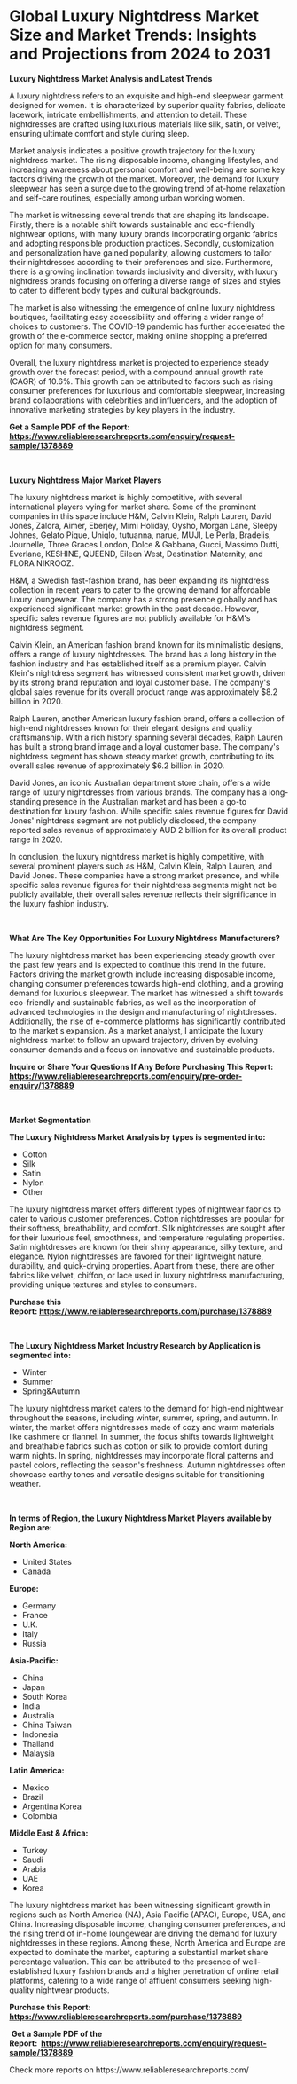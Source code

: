 <p><h1>Global Luxury Nightdress Market Size and Market Trends: Insights and Projections from 2024 to 2031</h1></p><p><strong>Luxury Nightdress Market Analysis and Latest Trends</strong></p>
<p><p>A luxury nightdress refers to an exquisite and high-end sleepwear garment designed for women. It is characterized by superior quality fabrics, delicate lacework, intricate embellishments, and attention to detail. These nightdresses are crafted using luxurious materials like silk, satin, or velvet, ensuring ultimate comfort and style during sleep.</p><p>Market analysis indicates a positive growth trajectory for the luxury nightdress market. The rising disposable income, changing lifestyles, and increasing awareness about personal comfort and well-being are some key factors driving the growth of the market. Moreover, the demand for luxury sleepwear has seen a surge due to the growing trend of at-home relaxation and self-care routines, especially among urban working women.</p><p>The market is witnessing several trends that are shaping its landscape. Firstly, there is a notable shift towards sustainable and eco-friendly nightwear options, with many luxury brands incorporating organic fabrics and adopting responsible production practices. Secondly, customization and personalization have gained popularity, allowing customers to tailor their nightdresses according to their preferences and size. Furthermore, there is a growing inclination towards inclusivity and diversity, with luxury nightdress brands focusing on offering a diverse range of sizes and styles to cater to different body types and cultural backgrounds.</p><p>The market is also witnessing the emergence of online luxury nightdress boutiques, facilitating easy accessibility and offering a wider range of choices to customers. The COVID-19 pandemic has further accelerated the growth of the e-commerce sector, making online shopping a preferred option for many consumers.</p><p>Overall, the luxury nightdress market is projected to experience steady growth over the forecast period, with a compound annual growth rate (CAGR) of 10.6%. This growth can be attributed to factors such as rising consumer preferences for luxurious and comfortable sleepwear, increasing brand collaborations with celebrities and influencers, and the adoption of innovative marketing strategies by key players in the industry.</p></p>
<p><strong>Get a Sample PDF of the Report:&nbsp; <a href="https://www.reliableresearchreports.com/enquiry/request-sample/1378889">https://www.reliableresearchreports.com/enquiry/request-sample/1378889</a></strong></p>
<p>&nbsp;</p>
<p><strong>Luxury Nightdress Major Market Players</strong></p>
<p><p>The luxury nightdress market is highly competitive, with several international players vying for market share. Some of the prominent companies in this space include H&M, Calvin Klein, Ralph Lauren, David Jones, Zalora, Aimer, Eberjey, Mimi Holiday, Oysho, Morgan Lane, Sleepy Johnes, Gelato Pique, Uniqlo, tutuanna, narue, MUJI, Le Perla, Bradelis, Journelle, Three Graces London, Dolce & Gabbana, Gucci, Massimo Dutti, Everlane, KESHINE, QUEEND, Eileen West, Destination Maternity, and FLORA NIKROOZ.</p><p>H&M, a Swedish fast-fashion brand, has been expanding its nightdress collection in recent years to cater to the growing demand for affordable luxury loungewear. The company has a strong presence globally and has experienced significant market growth in the past decade. However, specific sales revenue figures are not publicly available for H&M's nightdress segment.</p><p>Calvin Klein, an American fashion brand known for its minimalistic designs, offers a range of luxury nightdresses. The brand has a long history in the fashion industry and has established itself as a premium player. Calvin Klein's nightdress segment has witnessed consistent market growth, driven by its strong brand reputation and loyal customer base. The company's global sales revenue for its overall product range was approximately $8.2 billion in 2020.</p><p>Ralph Lauren, another American luxury fashion brand, offers a collection of high-end nightdresses known for their elegant designs and quality craftsmanship. With a rich history spanning several decades, Ralph Lauren has built a strong brand image and a loyal customer base. The company's nightdress segment has shown steady market growth, contributing to its overall sales revenue of approximately $6.2 billion in 2020.</p><p>David Jones, an iconic Australian department store chain, offers a wide range of luxury nightdresses from various brands. The company has a long-standing presence in the Australian market and has been a go-to destination for luxury fashion. While specific sales revenue figures for David Jones' nightdress segment are not publicly disclosed, the company reported sales revenue of approximately AUD 2 billion for its overall product range in 2020.</p><p>In conclusion, the luxury nightdress market is highly competitive, with several prominent players such as H&M, Calvin Klein, Ralph Lauren, and David Jones. These companies have a strong market presence, and while specific sales revenue figures for their nightdress segments might not be publicly available, their overall sales revenue reflects their significance in the luxury fashion industry.</p></p>
<p>&nbsp;</p>
<p><strong>What Are The Key Opportunities For Luxury Nightdress Manufacturers?</strong></p>
<p><p>The luxury nightdress market has been experiencing steady growth over the past few years and is expected to continue this trend in the future. Factors driving the market growth include increasing disposable income, changing consumer preferences towards high-end clothing, and a growing demand for luxurious sleepwear. The market has witnessed a shift towards eco-friendly and sustainable fabrics, as well as the incorporation of advanced technologies in the design and manufacturing of nightdresses. Additionally, the rise of e-commerce platforms has significantly contributed to the market's expansion. As a market analyst, I anticipate the luxury nightdress market to follow an upward trajectory, driven by evolving consumer demands and a focus on innovative and sustainable products.</p></p>
<p><strong>Inquire or Share Your Questions If Any Before Purchasing This Report: <a href="https://www.reliableresearchreports.com/enquiry/pre-order-enquiry/1378889">https://www.reliableresearchreports.com/enquiry/pre-order-enquiry/1378889</a></strong></p>
<p>&nbsp;</p>
<p><strong>Market Segmentation</strong></p>
<p><strong>The Luxury Nightdress Market Analysis by types is segmented into:</strong></p>
<p><ul><li>Cotton</li><li>Silk</li><li>Satin</li><li>Nylon</li><li>Other</li></ul></p>
<p><p>The luxury nightdress market offers different types of nightwear fabrics to cater to various customer preferences. Cotton nightdresses are popular for their softness, breathability, and comfort. Silk nightdresses are sought after for their luxurious feel, smoothness, and temperature regulating properties. Satin nightdresses are known for their shiny appearance, silky texture, and elegance. Nylon nightdresses are favored for their lightweight nature, durability, and quick-drying properties. Apart from these, there are other fabrics like velvet, chiffon, or lace used in luxury nightdress manufacturing, providing unique textures and styles to consumers.</p></p>
<p><strong>Purchase this Report:&nbsp;<a href="https://www.reliableresearchreports.com/purchase/1378889">https://www.reliableresearchreports.com/purchase/1378889</a></strong></p>
<p>&nbsp;</p>
<p><strong>The Luxury Nightdress Market Industry Research by Application is segmented into:</strong></p>
<p><ul><li>Winter</li><li>Summer</li><li>Spring&Autumn</li></ul></p>
<p><p>The luxury nightdress market caters to the demand for high-end nightwear throughout the seasons, including winter, summer, spring, and autumn. In winter, the market offers nightdresses made of cozy and warm materials like cashmere or flannel. In summer, the focus shifts towards lightweight and breathable fabrics such as cotton or silk to provide comfort during warm nights. In spring, nightdresses may incorporate floral patterns and pastel colors, reflecting the season's freshness. Autumn nightdresses often showcase earthy tones and versatile designs suitable for transitioning weather.</p></p>
<p>&nbsp;</p>
<p><strong>In terms of Region, the Luxury Nightdress Market Players available by Region are:</strong></p>
<p>
    <p> <strong> North America: </strong>
        <ul>
            <li>United States</li>
            <li>Canada</li>
        </ul>
        </p> 
    <p> <strong> Europe: </strong>
        <ul>
            <li>Germany</li>
            <li>France</li>
            <li>U.K.</li>
            <li>Italy</li>
            <li>Russia</li>
        </ul>
        </p> 
    <p> <strong> Asia-Pacific: </strong>
        <ul>
            <li>China</li>
            <li>Japan</li>
            <li>South Korea</li>
            <li>India</li>
            <li>Australia</li>
            <li>China Taiwan</li>
            <li>Indonesia</li>
            <li>Thailand</li>
            <li>Malaysia</li>
        </ul>
        </p> 
    <p> <strong> Latin America: </strong>
        <ul>
            <li>Mexico</li>
            <li>Brazil</li>
            <li>Argentina Korea</li>
            <li>Colombia</li>
        </ul>
        </p> 
    <p> <strong> Middle East & Africa: </strong>
        <ul>
            <li>Turkey</li>
            <li>Saudi</li>
            <li>Arabia</li>
            <li>UAE</li>
            <li>Korea</li>
        </ul>
    </p>
    </p>
<p><p>The luxury nightdress market has been witnessing significant growth in regions such as North America (NA), Asia Pacific (APAC), Europe, USA, and China. Increasing disposable income, changing consumer preferences, and the rising trend of in-home loungewear are driving the demand for luxury nightdresses in these regions. Among these, North America and Europe are expected to dominate the market, capturing a substantial market share percentage valuation. This can be attributed to the presence of well-established luxury fashion brands and a higher penetration of online retail platforms, catering to a wide range of affluent consumers seeking high-quality nightwear products.</p></p>
<p><strong>Purchase this Report: <a href="https://www.reliableresearchreports.com/purchase/1378889">https://www.reliableresearchreports.com/purchase/1378889</a></strong></p>
<p>&nbsp;<strong>Get a Sample PDF of the Report:&nbsp;&nbsp;<a href="https://www.reliableresearchreports.com/enquiry/request-sample/1378889">https://www.reliableresearchreports.com/enquiry/request-sample/1378889</a></strong></p>
<p><strong></strong></p>
<p>Check more reports on https://www.reliableresearchreports.com/</p>